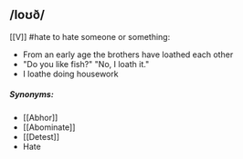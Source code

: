 ## /loʊð/  
[[V]]
#hate
to hate someone or something:

- From an early age the brothers have loathed each other
- "Do you like fish?" "No, I loath it."
- I loathe doing housework

##### Synonyms:
- [[Abhor]]
- [[Abominate]]
- [[Detest]]
- Hate

